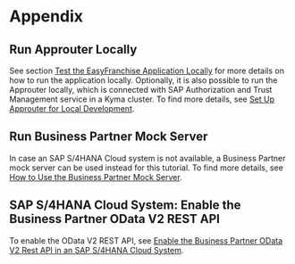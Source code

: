 # Appendix

## Run Approuter Locally

See section [Test the EasyFranchise Application Locally](../prepare/test-app-locally/README.md) for more details on how to run the application locally. Optionally, it is also possible to run the Approuter locally, which is connected with SAP Authorization and Trust Management service in a Kyma cluster. To find more details, see [Set Up Approuter for Local Development](approuter-local/README.md).

## Run Business Partner Mock Server

In case an SAP S/4HANA Cloud system is not available, a Business Partner mock server can be used instead for this tutorial. To find more details, see [How to Use the Business Partner Mock Server](business-partner-mock/README.md).

## SAP S/4HANA Cloud System: Enable the Business Partner OData V2 REST API

To enable the OData V2 REST API, see [Enable the Business Partner OData V2 Rest API in an SAP S/4HANA Cloud System](enable-odata-of-s4hana/README.md).
